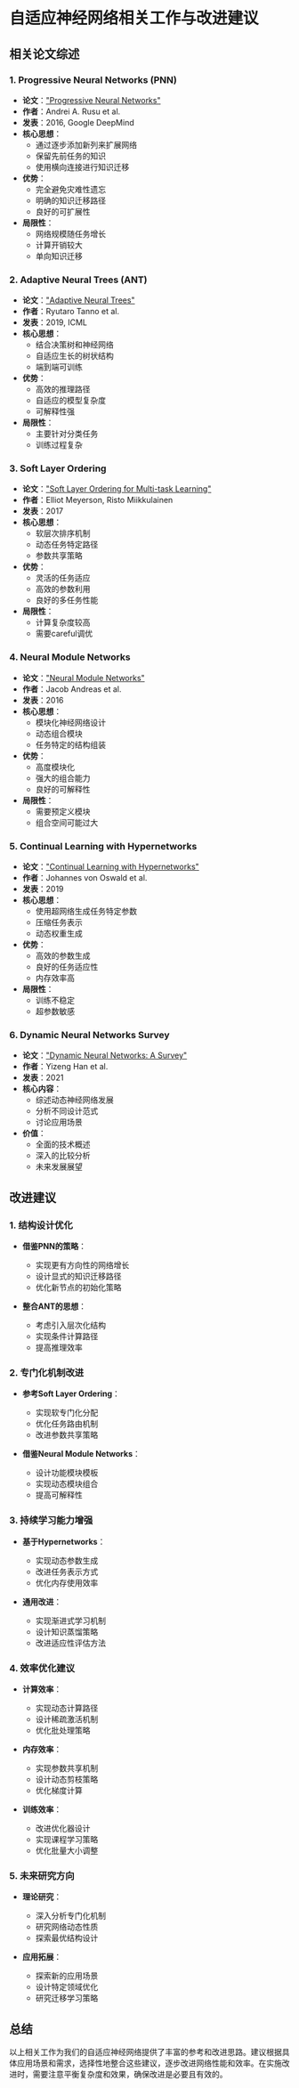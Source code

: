 # 自适应神经网络相关工作与改进建议

## 相关论文综述

### 1. Progressive Neural Networks (PNN)
- **论文**：["Progressive Neural Networks"](https://arxiv.org/abs/1606.04671)
- **作者**：Andrei A. Rusu et al.
- **发表**：2016, Google DeepMind
- **核心思想**：
  * 通过逐步添加新列来扩展网络
  * 保留先前任务的知识
  * 使用横向连接进行知识迁移
- **优势**：
  * 完全避免灾难性遗忘
  * 明确的知识迁移路径
  * 良好的可扩展性
- **局限性**：
  * 网络规模随任务增长
  * 计算开销较大
  * 单向知识迁移

### 2. Adaptive Neural Trees (ANT)
- **论文**：["Adaptive Neural Trees"](https://arxiv.org/abs/1807.06699)
- **作者**：Ryutaro Tanno et al.
- **发表**：2019, ICML
- **核心思想**：
  * 结合决策树和神经网络
  * 自适应生长的树状结构
  * 端到端可训练
- **优势**：
  * 高效的推理路径
  * 自适应的模型复杂度
  * 可解释性强
- **局限性**：
  * 主要针对分类任务
  * 训练过程复杂

### 3. Soft Layer Ordering
- **论文**：["Soft Layer Ordering for Multi-task Learning"](https://arxiv.org/abs/1702.00837)
- **作者**：Elliot Meyerson, Risto Miikkulainen
- **发表**：2017
- **核心思想**：
  * 软层次排序机制
  * 动态任务特定路径
  * 参数共享策略
- **优势**：
  * 灵活的任务适应
  * 高效的参数利用
  * 良好的多任务性能
- **局限性**：
  * 计算复杂度较高
  * 需要careful调优

### 4. Neural Module Networks
- **论文**：["Neural Module Networks"](https://arxiv.org/abs/1511.02799)
- **作者**：Jacob Andreas et al.
- **发表**：2016
- **核心思想**：
  * 模块化神经网络设计
  * 动态组合模块
  * 任务特定的结构组装
- **优势**：
  * 高度模块化
  * 强大的组合能力
  * 良好的可解释性
- **局限性**：
  * 需要预定义模块
  * 组合空间可能过大

### 5. Continual Learning with Hypernetworks
- **论文**：["Continual Learning with Hypernetworks"](https://arxiv.org/abs/1906.00695)
- **作者**：Johannes von Oswald et al.
- **发表**：2019
- **核心思想**：
  * 使用超网络生成任务特定参数
  * 压缩任务表示
  * 动态权重生成
- **优势**：
  * 高效的参数生成
  * 良好的任务适应性
  * 内存效率高
- **局限性**：
  * 训练不稳定
  * 超参数敏感

### 6. Dynamic Neural Networks Survey
- **论文**：["Dynamic Neural Networks: A Survey"](https://arxiv.org/abs/2102.04906)
- **作者**：Yizeng Han et al.
- **发表**：2021
- **核心内容**：
  * 综述动态神经网络发展
  * 分析不同设计范式
  * 讨论应用场景
- **价值**：
  * 全面的技术概述
  * 深入的比较分析
  * 未来发展展望

## 改进建议

### 1. 结构设计优化
- **借鉴PNN的策略**：
  * 实现更有方向性的网络增长
  * 设计显式的知识迁移路径
  * 优化新节点的初始化策略

- **整合ANT的思想**：
  * 考虑引入层次化结构
  * 实现条件计算路径
  * 提高推理效率

### 2. 专门化机制改进
- **参考Soft Layer Ordering**：
  * 实现软专门化分配
  * 优化任务路由机制
  * 改进参数共享策略

- **借鉴Neural Module Networks**：
  * 设计功能模块模板
  * 实现动态模块组合
  * 提高可解释性

### 3. 持续学习能力增强
- **基于Hypernetworks**：
  * 实现动态参数生成
  * 改进任务表示方式
  * 优化内存使用效率

- **通用改进**：
  * 实现渐进式学习机制
  * 设计知识蒸馏策略
  * 改进适应性评估方法

### 4. 效率优化建议
- **计算效率**：
  * 实现动态计算路径
  * 设计稀疏激活机制
  * 优化批处理策略

- **内存效率**：
  * 实现参数共享机制
  * 设计动态剪枝策略
  * 优化梯度计算

- **训练效率**：
  * 改进优化器设计
  * 实现课程学习策略
  * 优化批量大小调整

### 5. 未来研究方向
- **理论研究**：
  * 深入分析专门化机制
  * 研究网络动态性质
  * 探索最优结构设计

- **应用拓展**：
  * 探索新的应用场景
  * 设计特定领域优化
  * 研究迁移学习策略

## 总结
以上相关工作为我们的自适应神经网络提供了丰富的参考和改进思路。建议根据具体应用场景和需求，选择性地整合这些建议，逐步改进网络性能和效率。在实施改进时，需要注意平衡复杂度和效果，确保改进是必要且有效的。 